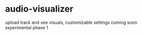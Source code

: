 # audio-visualizer
 upload track and see visuals, customizable settings coming soon
experimental phase 1
